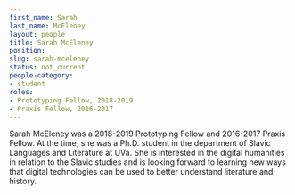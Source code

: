 ```yaml
---
first_name: Sarah
last_name: McEleney
layout: people
title: Sarah McEleney
position:
slug: sarah-mceleney
status: not_current
people-category:
- student
roles:
- Prototyping Fellow, 2018-2019
- Praxis Fellow, 2016-2017
---
```


Sarah McEleney was a 2018-2019 Prototyping Fellow and 2016-2017 Praxis Fellow. At the time, she was a Ph.D. student in the department of Slavic Languages and Literature at UVa. She is interested in the digital humanities in relation to the Slavic studies and is looking forward to learning new ways that digital technologies can be used to better understand literature and history.